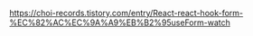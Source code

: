 https://choi-records.tistory.com/entry/React-react-hook-form-%EC%82%AC%EC%9A%A9%EB%B2%95useForm-watch
